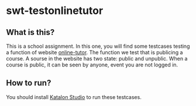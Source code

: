 # swt-testonlinetutor

## What is this?
This is a school assignment. In this one, you will find some testcases testing a function of website [online-tutor](https://swp391-onlinetutor.herokuapp.com/admin/courses). The function we test that is publicing a course. A sourse in the website has two state: public and unpublic. When a course is public, it can be seen by anyone, event you are not logged in.

## How to run?
You should install [Katalon Studio](https://www.katalon.com/solution-selection/) to run these testcases.
